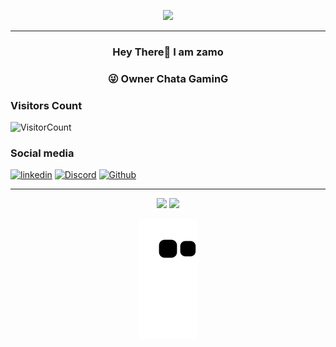 <p align="center"> 
  <img src="https://octodex.github.com/images/daftpunktocat-thomas.gif" width=100px>
</p>


<hr>

<div align="center">
 
</div>
<h3 align="center"> Hey There👋 I am zamo</h1>
<h3 align="center" dir="rtl">Owner Chata GaminG  😜</h3>

                                                              

                                                         


 ### **Visitors Count**  
![VisitorCount](https://profile-counter.glitch.me/{Damantha126}/count.svg)

### Social media
[![linkedin](https://skillicons.dev/icons?i=linkedin)](https)
[![Discord](https://skillicons.dev/icons?i=discord)](https)
[![Github](https://skillicons.dev/icons?i=github)](https)


<hr>
<p align="center">
  <img width="400px" src="https://github-readme-stats.vercel.app/api?username=rashidwassan&count_private=true&show_icons=true&theme=material-palenight&hide_border=true&bg_color=1F222E" />
  <img width="400px" src="https://github-readme-streak-stats.herokuapp.com?user=rashidwassan&theme=material-palenight&hide_border=true&fire=C77800&ring=7C2AE8&background=1F222E" />
</p>
<div align="center"> <img src="https://raw.githubusercontent.com/muhiqsimui/muhiqsimui/output/github-contribution-grid-snake.svg" /></div>


